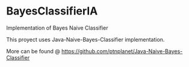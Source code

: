 # BayesClassifierIA
Implementation of Bayes Naive Classifier

This proyect uses Java-Naive-Bayes-Classifier implementation. 

More can be found @ https://github.com/ptnplanet/Java-Naive-Bayes-Classifier
